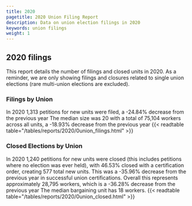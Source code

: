 ```yaml
---
title: 2020
pagetitle: 2020 Union Filing Report
description: Data on union election filings in 2020
keywords: union filings
weight: 1
---
```


## 2020 filings

This report details the number of filings and closed units in 2020. As a reminder, we are only showing filings and closures related to single union elections (rare multi-union elections are excluded).

### Filings by Union
In 2020 1,313 petitions for new units were filed, a -24.84% decrease from the previous year The median size was 20 with a total of 75,104 workers across all units, a -18.93% decrease from the previous year
{{< readtable table="/tables/reports/2020/0union_filings.html" >}}

### Closed Elections by Union
In 2020 1,240 petitions for new units were closed (this includes petitions where no election was ever held), with 46.53% closed with a certification order, creating 577 total new units. This was a -35.96% decrease from the previous year in successful union certifications. Overall this represents approximately 28,795 workers, which is a -36.28% decrease from the previous year The median bargaining unit has 18 workers.
{{< readtable table="/tables/reports/2020/0union_closed.html" >}}
